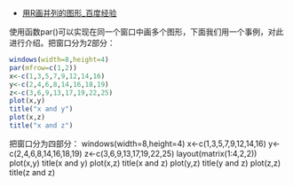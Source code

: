 

* [用R画并列的图形_百度经验 ](http://jingyan.baidu.com/article/c85b7a645e33a4003bac9594.html)

使用函数par()可以实现在同一个窗口中画多个图形，下面我们用一个事例，对此进行介绍。把窗口分为2部分：
```r
windows(width=8,height=4)
par(mfrow=c(1,2))
x<-c(1,3,5,7,9,12,14,16)
y<-c(2,4,6,8,14,16,18,19)
z<-c(3,6,9,13,17,19,22,25)
plot(x,y)
title("x and y")
plot(x,z)
title("x and z")
```

把窗口分为四部分：
windows(width=8,height=4)
x<-c(1,3,5,7,9,12,14,16)
y<-c(2,4,6,8,14,16,18,19)
z<-c(3,6,9,13,17,19,22,25)
layout(matrix(1:4,2,2))
plot(x,y)
title(x and y)
plot(x,z)
title(x and z)
plot(y,z)
title(y and z)
plot(z,z)
title(z and z)